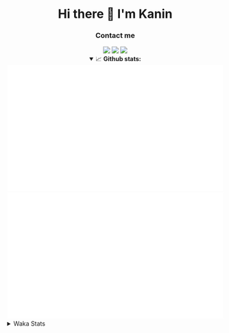 <div align="center">
 <h1>Hi there 👋 I'm Kanin</h1>
 <h3>Contact me</h3>
 <a href="mailto:im@kanin.dev"><img src="https://img.shields.io/badge/gmail-%23D14836.svg?&style=for-the-badge&logo=gmail&logoColor=white"/></a>
 <a href="https://twitter.com/KaninTwt"><img src="https://img.shields.io/badge/twitter-%231DA1F2.svg?&style=for-the-badge&logo=twitter&logoColor=white"/></a>
 <a href="https://www.linkedin.com/in/KaninDev"><img src="https://img.shields.io/badge/linkedin-%230077B5.svg?&style=for-the-badge&logo=linkedin&logoColor=white"/></a>
<details open>
  <summary>📈 <b>Github stats:</b></summary>
  <img src="https://github.com/Kanin/Kanin/blob/master/scripts/GitHubStats/generated/overview.svg"/>
  <img src="https://github.com/Kanin/Kanin/blob/master/scripts/GitHubStats/generated/languages.svg"/>
</details>
</div>

<details>
 <summary>Waka Stats</summary>

<!--START_SECTION:waka-->
![Code Time](http://img.shields.io/badge/Code%20Time-3%2C016%20hrs%2021%20mins-blue)

![Profile Views](http://img.shields.io/badge/Profile%20Views-0-blue)

![Lines of code](https://img.shields.io/badge/From%20Hello%20World%20I%27ve%20Written-821.9%20thousand%20lines%20of%20code-blue)

**🐱 My GitHub Data** 

> 📦 184.3 kB Used in GitHub's Storage 
 > 
> 🏆 344 Contributions in the Year 2025
 > 
> 💼 Opted to Hire
 > 
> 📜 29 Public Repositories 
 > 
> 🔑 21 Private Repositories 
 > 
**I'm an Early 🐤** 

```text
🌞 Morning                2876 commits        ███████░░░░░░░░░░░░░░░░░░   28.71 % 
🌆 Daytime                2865 commits        ███████░░░░░░░░░░░░░░░░░░   28.60 % 
🌃 Evening                2929 commits        ███████░░░░░░░░░░░░░░░░░░   29.24 % 
🌙 Night                  1346 commits        ███░░░░░░░░░░░░░░░░░░░░░░   13.44 % 
```
📅 **I'm Most Productive on Monday** 

```text
Monday                   2028 commits        █████░░░░░░░░░░░░░░░░░░░░   20.25 % 
Tuesday                  1432 commits        ████░░░░░░░░░░░░░░░░░░░░░   14.30 % 
Wednesday                1002 commits        ██░░░░░░░░░░░░░░░░░░░░░░░   10.00 % 
Thursday                 1564 commits        ████░░░░░░░░░░░░░░░░░░░░░   15.62 % 
Friday                   1627 commits        ████░░░░░░░░░░░░░░░░░░░░░   16.24 % 
Saturday                 904 commits         ██░░░░░░░░░░░░░░░░░░░░░░░   09.03 % 
Sunday                   1459 commits        ████░░░░░░░░░░░░░░░░░░░░░   14.57 % 
```


📊 **This Week I Spent My Time On** 

```text
🕑︎ Time Zone: America/New_York

💬 Programming Languages: 
Python                   34 hrs 51 mins      ███████████████████████░░   90.82 % 
JavaScript               2 hrs 27 mins       ██░░░░░░░░░░░░░░░░░░░░░░░   06.41 % 
Markdown                 36 mins             ░░░░░░░░░░░░░░░░░░░░░░░░░   01.57 % 
HTML                     25 mins             ░░░░░░░░░░░░░░░░░░░░░░░░░   01.10 % 
CSS                      1 min               ░░░░░░░░░░░░░░░░░░░░░░░░░   00.08 % 

🔥 Editors: 
VS Code                  38 hrs 22 mins      █████████████████████████   100.00 % 

🐱‍💻 Projects: 
Bot                      21 hrs 32 mins      ██████████████░░░░░░░░░░░   56.13 % 
Marshall                 13 hrs 56 mins      █████████░░░░░░░░░░░░░░░░   36.32 % 
emojicdn                 1 hr 44 mins        █░░░░░░░░░░░░░░░░░░░░░░░░   04.56 % 
website-new              1 hr 8 mins         █░░░░░░░░░░░░░░░░░░░░░░░░   03.00 % 

💻 Operating System: 
Windows                  38 hrs 22 mins      █████████████████████████   100.00 % 
```

**I Mostly Code in Python** 

```text
Python                   33 repos            ████████████████░░░░░░░░░   63.46 % 
TypeScript               7 repos             ███░░░░░░░░░░░░░░░░░░░░░░   13.46 % 
Java                     5 repos             ██░░░░░░░░░░░░░░░░░░░░░░░   09.62 % 
HTML                     3 repos             █░░░░░░░░░░░░░░░░░░░░░░░░   05.77 % 
Kotlin                   1 repo              ░░░░░░░░░░░░░░░░░░░░░░░░░   01.92 % 
```



**Timeline**

![Lines of Code chart](https://raw.githubusercontent.com/Kanin/Kanin/master/assets/bar_graph.png)


 Last Updated on 30/09/2025 16:08:49 UTC
<!--END_SECTION:waka-->
</details>
